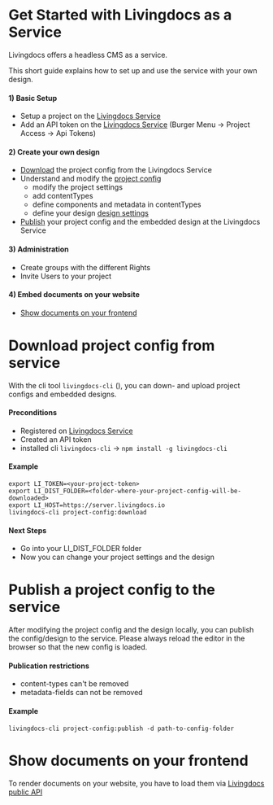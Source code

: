 # Get Started with Livingdocs as a Service
Livingdocs offers a headless CMS as a service.

This short guide explains how to set up and use the service with your own design.

#### 1) Basic Setup
- Setup a project on the [Livingdocs Service](https://edit.livingdocs.io/)
- Add an API token on the [Livingdocs Service](https://edit.livingdocs.io/) (Burger Menu -> Project Access -> Api Tokens)

#### 2) Create your own design
- [Download](#download-project-config-from-service) the project config from the Livingdocs Service
- Understand and modify the [project config](./project_config.md)
  - modify the project settings
  - add contentTypes
  - define components and metadata in contentTypes
  - define your design [design settings](./project_config.md#designSettings)
- [Publish](#publish-a-project-config-to-the-service) your project config and the embedded design at the Livingdocs Service

#### 3) Administration
- Create groups with the different Rights
- Invite Users to your project

#### 4) Embed documents on your website
- [Show documents on your frontend](#show-documents-on-your-frontend)


# Download project config from service

With the cli tool `livingdocs-cli` (), you can down- and upload project configs and embedded designs.

#### Preconditions
- Registered on [Livingdocs Service](https://edit.livingdocs.io/)
- Created an API token
- installed cli `livingdocs-cli` -> `npm install -g livingdocs-cli`

#### Example
```
export LI_TOKEN=<your-project-token>
export LI_DIST_FOLDER=<folder-where-your-project-config-will-be-downloaded>
export LI_HOST=https://server.livingdocs.io
livingdocs-cli project-config:download
```

#### Next Steps
- Go into your LI_DIST_FOLDER folder
- Now you can change your project settings and the design


# Publish a project config to the service

After modifying the project config and the design locally, you can publish the config/design to the service. Please always reload the editor in the browser so that the new config is loaded.

#### Publication restrictions
- content-types can't be removed
- metadata-fields can not be removed

#### Example

`livingdocs-cli project-config:publish -d path-to-config-folder`

# Show documents on your frontend

To render documents on your website, you have to load them via [Livingdocs public API](https://edit.livingdocs.io/public-api)

